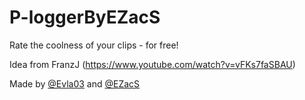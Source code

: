 # P-loggerByEZacS
Rate the coolness of your clips - for free!

Idea from FranzJ (https://www.youtube.com/watch?v=vFKs7faSBAU)

Made by [@Evla03](https://github.com/Evla03) and [@EZacS](https://github.com/EZacS)
